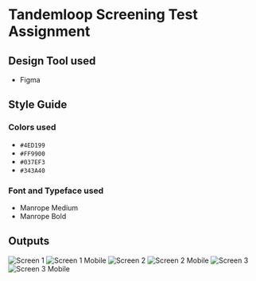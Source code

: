 # Tandemloop Screening Test Assignment

## Design Tool used

- Figma

## Style Guide

### Colors used

- `#4ED199`
- `#FF9900`
- `#037EF3`
- `#343A40`

### Font and Typeface used

- Manrope Medium
- Manrope Bold

## Outputs

![Screen 1](./Problem-1/output-files/screen-1.png)
![Screen 1 Mobile](./Problem-1/output-files/screen-1-mobile.png)
![Screen 2](./Problem-1/output-files/screen-2.png)
![Screen 2 Mobile](./Problem-1/output-files/screen-2-mobile.png)
![Screen 3](./Problem-1/output-files/screen-3.png)
![Screen 3 Mobile](./Problem-1/output-files/screen-3-mobile.png)
